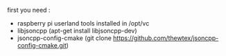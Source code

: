 first you need :

- raspberry pi userland tools installed in /opt/vc
- libjsoncpp (apt-get install libjsoncpp-dev)
- jsoncpp-config-cmake (git clone https://github.com/thewtex/jsoncpp-config-cmake.git)
